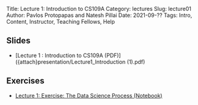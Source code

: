 Title: Lecture 1: Introduction to CS109A
Category: lectures
Slug: lecture01
Author: Pavlos Protopapas and Natesh Pillai
Date: 2021-09-??
Tags: Intro, Content, Instructor, Teaching Fellows, Help

## Slides
- [Lecture 1 : Introduction to CS109A (PDF)]({attach}presentation/Lecture1_Introduction (1).pdf)

## Exercises
- [Lecture 1: Exercise: The Data Science Process (Notebook)]({filename}notebook/session1_scaffold.ipynb)